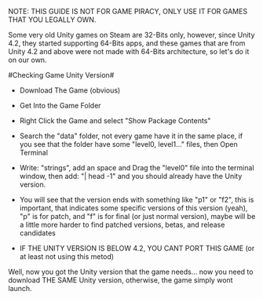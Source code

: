 
NOTE: THIS GUIDE IS NOT FOR GAME PIRACY, ONLY USE IT FOR GAMES THAT YOU LEGALLY OWN.


Some very old Unity games on Steam are 32-Bits only, however, since Unity 4.2, they started supporting 64-Bits apps, and these games that are from Unity 4.2 and above were not made with 64-Bits architecture, so let's do it on our own.



#Checking Game Unity Version#

- Download The Game (obvious)

- Get Into the Game Folder

- Right Click the Game and select "Show Package Contents"

- Search the "data" folder, not every game have it in the same place, if you see that the folder have some "level0, level1..." files, then Open Terminal

- Write: "strings", add an space and Drag the "level0" file into the terminal window, then add: "| head -1" and you should already have the Unity version.

- You will see that the version ends with something like "p1" or "f2", this is important, that indicates some specific versions of this version (yeah), "p" is for patch, and "f" is for final (or just normal version), maybe will be a little more harder to find patched versions, betas, and release candidates

- IF THE UNITY VERSION IS BELOW 4.2, YOU CANT PORT THIS GAME (or at least not using this metod)


Well, now you got the Unity version that the game needs... now you need to download THE SAME Unity version, otherwise, the game simply wont launch.
